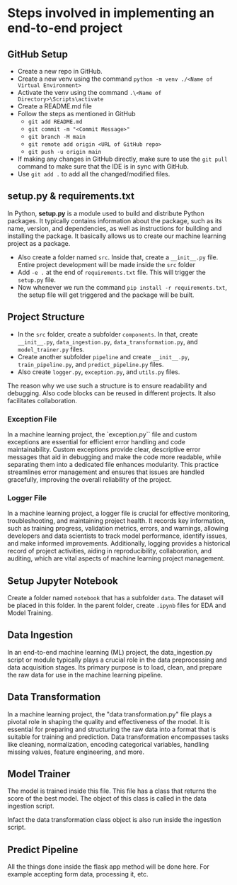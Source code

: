 # Steps involved in implementing an end-to-end project

## GitHub Setup
* Create a new repo in GitHub.
* Create a new venv using the command `python -m venv ./<Name of Virtual Environment>`
* Activate the venv using the command `.\<Name of Directory>\Scripts\activate`
* Create a README.md file
* Follow the steps as mentioned in GitHub
    * `git add README.md`
    * `git commit -m "<Commit Message>"`
    * `git branch -M main`
    * `git remote add origin <URL of GitHub repo>`
    * `git push -u origin main`
* If making any changes in GitHub directly, make sure to use the `git pull` command to make sure that the IDE is in sync with GitHub.
* Use `git add .` to add all the changed/modified files.

## setup.py & requirements.txt
In Python, **setup.py** is a module used to build and distribute Python packages. It typically contains information about the package, such as its name, version, and dependencies, as well as instructions for building and installing the package. It basically allows us to create our machine learning project as a package.

* Also create a folder named `src`. Inside that, create a `__init__.py` file. Entire project development will be made inside the `src` folder
* Add `-e .` at the end of `requirements.txt` file. This will trigger the `setup.py` file.
* Now whenever we run the command `pip install -r requirements.txt`, the setup file will get triggered and the package will be built.

## Project Structure
* In the `src` folder, create a subfolder `components`. In that, create `__init__.py`, `data_ingestion.py`, `data_transformation.py`, and `model_trainer.py` files.
* Create another subfolder `pipeline` and create `__init__.py`, `train_pipeline.py`, and `predict_pipeline.py` files.
* Also create `logger.py`, `exception.py`, and `utils.py` files.

The reason why we use such a structure is to ensure readability and debugging. Also code blocks can be reused in different projects. It also facilitates collaboration.

### Exception File
In a machine learning project, the `exception.py`` file and custom exceptions are essential for efficient error handling and code maintainability. Custom exceptions provide clear, descriptive error messages that aid in debugging and make the code more readable, while separating them into a dedicated file enhances modularity. This practice streamlines error management and ensures that issues are handled gracefully, improving the overall reliability of the project.

### Logger File
In a machine learning project, a logger file is crucial for effective monitoring, troubleshooting, and maintaining project health. It records key information, such as training progress, validation metrics, errors, and warnings, allowing developers and data scientists to track model performance, identify issues, and make informed improvements. Additionally, logging provides a historical record of project activities, aiding in reproducibility, collaboration, and auditing, which are vital aspects of machine learning project management.

## Setup Jupyter Notebook
Create a folder named `notebook` that has a subfolder `data`. The dataset will be placed in this folder. In the parent folder, create `.ipynb` files for EDA and Model Training.

## Data Ingestion
In an end-to-end machine learning (ML) project, the data_ingestion.py script or module typically plays a crucial role in the data preprocessing and data acquisition stages. Its primary purpose is to load, clean, and prepare the raw data for use in the machine learning pipeline.

## Data Transformation
In a machine learning project, the "data transformation.py" file plays a pivotal role in shaping the quality and effectiveness of the model. It is essential for preparing and structuring the raw data into a format that is suitable for training and prediction. Data transformation encompasses tasks like cleaning, normalization, encoding categorical variables, handling missing values, feature engineering, and more.

## Model Trainer
The model is trained inside this file. This file has a class that returns the score of the best model. The object of this class is called in the data ingestion script.

Infact the data transformation class object is also run inside the ingestion script.

## Predict Pipeline
All the things done inside the flask app method will be done here. For example accepting form data, processing it, etc.